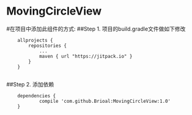# MovingCircleView
#在项目中添加此组件的方式:
##Step 1. 项目的build.gradle文件做如下修改
```
	allprojects {
		repositories {
			...
			maven { url "https://jitpack.io" }
		}
	}
	
```

##Step 2. 添加依赖
```
	dependencies {
	        compile 'com.github.Brioal:MovingCircleView:1.0'
	}
	
```
